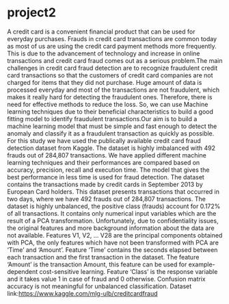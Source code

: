 # project2
A credit card is a convenient financial product that can be used for everyday purchases. Frauds in credit card transactions are common today as most of us are using the credit card payment methods more frequently. This is due to the advancement of technology and increase in online transactions and credit card fraud comes out as a serious problem.The main challenges in credit card fraud detection are to recognize fraudulent credit card transactions so that the customers of credit card companies are not charged for items that they did not purchase. Huge amount of data is processed everyday and most of the transactions are not fraudulent, which makes it really hard for detecting the fraudulent ones. Therefore, there is need for effective methods to reduce the loss.
So, we can use Machine learning techniques due to their beneficial characteristics to build a good fitting model to identify fraudulent transactions.Our aim is to build a machine learning model that must be simple and fast enough to detect the anomaly and classify it as a fraudulent transaction as quickly as possible. For this study we have used the publically available credit card fraud detection dataset from Kaggle. The dataset is highly imbalanced with 492 frauds out of 284,807 transactions.  We have applied different machine learning techniques and their performances are compared based on accuracy, precision, recall and execution time. The model that gives the best performance in less time is used for fraud detection.
The dataset contains the transactions made by credit cards in September 2013 by European Card holders. This dataset presents transactions that occurred in two days, where we have 492 frauds out of 284,807 transactions. The dataset is highly unbalanced, the positive class (frauds) account for 0.172% of all transactions.
It contains only numerical input variables which are the result of a PCA transformation. Unfortunately, due to confidentiality issues, the original features and more background information about the data are not available. Features V1, V2, … V28 are the principal components obtained with PCA, the only features which have not been transformed with PCA are ‘Time’ and ‘Amount’. Feature ‘Time’ contains the seconds elapsed between each transaction and the first transaction in the dataset. The feature ‘Amount’ is the transaction Amount, this feature can be used for example-dependent cost-sensitive learning. Feature ‘Class’ is the response variable and it takes value 1 in case of fraud and 0 otherwise.
Confusion matrix accuracy is not meaningful for unbalanced classification. Dataset link:https://www.kaggle.com/mlg-ulb/creditcardfraud
